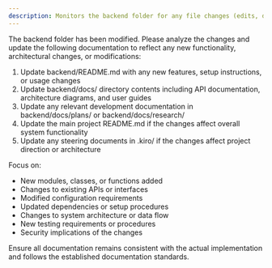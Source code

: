 ```yaml
---
description: Monitors the backend folder for any file changes (edits, deletions, or new files) and automatically updates documentation including docs, readme, dev documents, and steering docs to reflect these changes.
---
```


The backend folder has been modified. Please analyze the changes and update the following documentation to reflect any new functionality, architectural changes, or modifications:

1. Update backend/README.md with any new features, setup instructions, or usage changes
2. Update backend/docs/ directory contents including API documentation, architecture diagrams, and user guides
3. Update any relevant development documentation in backend/docs/plans/ or backend/docs/research/
4. Update the main project README.md if the changes affect overall system functionality
5. Update any steering documents in .kiro/ if the changes affect project direction or architecture

Focus on:
- New modules, classes, or functions added
- Changes to existing APIs or interfaces
- Modified configuration requirements
- Updated dependencies or setup procedures
- Changes to system architecture or data flow
- New testing requirements or procedures
- Security implications of the changes

Ensure all documentation remains consistent with the actual implementation and follows the established documentation standards.